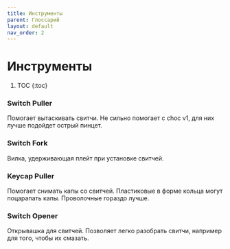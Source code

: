 ```yaml
---
title: Инструменты
parent: Глоссарий
layout: default
nav_order: 2
---
```


# Инструменты

1. TOC
{:toc}

### Switch Puller

Помогает вытаскивать свитчи. Не сильно помогает с choc v1, для них лучше подойдет острый пинцет.

### Switch Fork

Вилка, удерживающая плейт при установке свитчей.

### Keycap Puller

Помогает снимать капы со свитчей. Пластиковые в форме кольца могут поцарапать капы. Проволочные гораздо лучше.

### Switch Opener

Открывашка для свитчей. Позволяет легко разобрать свитчи, например для того, чтобы их смазать.
